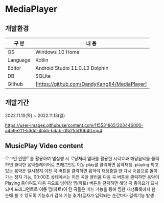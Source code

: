 # MediaPlayer

## 개발환경

| 구 분 | 내 용 |
| --- | --- |
| OS | Windows 10 Home |
| Language | Kotlin |
| Editor | Android Studio 11.0.13 Dolphin|
| DB | SQLite |
| Github | [https://github.com/DandyKang84/MediaPlayer] |

## 개발기간
2022.11.10(목) ~ 2022.11.13(일)

https://user-images.githubusercontent.com/115531865/203446000-a459e211-53dd-4b5b-bdab-dfb2fdd10b40.mp4

## MusicPlay Video content
로그인 인텐트를 활용하여 앱실행 시 로딩처리
앱바를 활용한 시각효과
해당음악을 클릭하면 클릭한 음악플레이어로 프래그먼트 이동
play를 클릭하면 음악재생, playing 되고 있는 음악은 일시정지
이전 곡 버튼을 클릭하면 음악이 재생중일 땐 다시 처음으로 돌아가는 정지 기능, 00:00초 상태에서는 이전 곡을 불러옴
다음 곡 버튼을 클릭하면 음악이 Playing 중이여도 다음 곡으로 넘어감
찜(하트) 버튼을 클릭하면 해당 곡 좋아요가 표시되며 프래그먼트로 이동
찜(하트)이 된 곡들은 메뉴 기능을 통해 찜한 재생목록에서 한 눈에 볼 수 있도록 기능추가
검색 기능 추가(글자가 입력되는 순간마다 검색기능 발생
